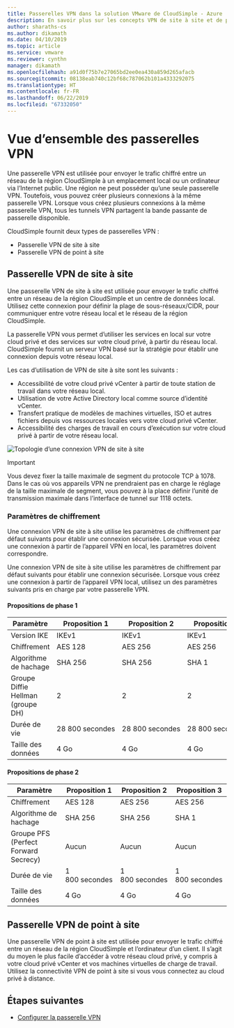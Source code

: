 ```yaml
---
title: Passerelles VPN dans la solution VMware de CloudSimple - Azure
description: En savoir plus sur les concepts VPN de site à site et de point à site CloudSimple
author: sharaths-cs
ms.author: dikamath
ms.date: 04/10/2019
ms.topic: article
ms.service: vmware
ms.reviewer: cynthn
manager: dikamath
ms.openlocfilehash: a91d0f75b7e27065bd2ee0ea430a859d265afacb
ms.sourcegitcommit: 08138eab740c12bf68c787062b101a4333292075
ms.translationtype: HT
ms.contentlocale: fr-FR
ms.lasthandoff: 06/22/2019
ms.locfileid: "67332050"
---
```

# <a name="vpn-gateways-overview"></a>Vue d’ensemble des passerelles VPN

Une passerelle VPN est utilisée pour envoyer le trafic chiffré entre un réseau de la région CloudSimple à un emplacement local ou un ordinateur via l’Internet public.  Une région ne peut posséder qu’une seule passerelle VPN. Toutefois, vous pouvez créer plusieurs connexions à la même passerelle VPN. Lorsque vous créez plusieurs connexions à la même passerelle VPN, tous les tunnels VPN partagent la bande passante de passerelle disponible.

CloudSimple fournit deux types de passerelles VPN :

* Passerelle VPN de site à site
* Passerelle VPN de point à site

## <a name="site-to-site-vpn-gateway"></a>Passerelle VPN de site à site

Une passerelle VPN de site à site est utilisée pour envoyer le trafic chiffré entre un réseau de la région CloudSimple et un centre de données local. Utilisez cette connexion pour définir la plage de sous-réseaux/CIDR, pour communiquer entre votre réseau local et le réseau de la région CloudSimple.

La passerelle VPN vous permet d’utiliser les services en local sur votre cloud privé et des services sur votre cloud privé, à partir du réseau local.  CloudSimple fournit un serveur VPN basé sur la stratégie pour établir une connexion depuis votre réseau local.

Les cas d’utilisation de VPN de site à site sont les suivants :

* Accessibilité de votre cloud privé vCenter à partir de toute station de travail dans votre réseau local.
* Utilisation de votre Active Directory local comme source d’identité vCenter.
* Transfert pratique de modèles de machines virtuelles, ISO et autres fichiers depuis vos ressources locales vers votre cloud privé vCenter.
* Accessibilité des charges de travail en cours d’exécution sur votre cloud privé à partir de votre réseau local.

![Topologie d’une connexion VPN de site à site](media/cloudsimple-site-to-site-vpn-connection.png)

> [!IMPORTANT]
> Vous devez fixer la taille maximale de segment du protocole TCP à 1078. Dans le cas où vos appareils VPN ne prendraient pas en charge le réglage de la taille maximale de segment, vous pouvez à la place définir l’unité de transmission maximale dans l’interface de tunnel sur 1118 octets. 

### <a name="cryptographic-parameters"></a>Paramètres de chiffrement

Une connexion VPN de site à site utilise les paramètres de chiffrement par défaut suivants pour établir une connexion sécurisée.  Lorsque vous créez une connexion à partir de l’appareil VPN en local, les paramètres doivent correspondre.

Une connexion VPN de site à site utilise les paramètres de chiffrement par défaut suivants pour établir une connexion sécurisée.  Lorsque vous créez une connexion à partir de l’appareil VPN local, utilisez un des paramètres suivants pris en charge par votre passerelle VPN.

#### <a name="phase-1-proposals"></a>Propositions de phase 1

| Paramètre | Proposition 1 | Proposition 2 | Proposition 3 |
|-----------|------------|------------|------------|
| Version IKE | IKEv1 | IKEv1 | IKEv1 |
| Chiffrement | AES 128 | AES 256 | AES 256 |
| Algorithme de hachage| SHA 256 | SHA 256 | SHA 1 |
| Groupe Diffie Hellman (groupe DH) | 2 | 2 | 2 |
| Durée de vie | 28 800 secondes | 28 800 secondes | 28 800 secondes |
| Taille des données | 4 Go | 4 Go | 4 Go |


#### <a name="phase-2-proposals"></a>Propositions de phase 2 

| Paramètre | Proposition 1 | Proposition 2 | Proposition 3 |
|-----------|------------|------------|------------|
| Chiffrement | AES 128 | AES 256 | AES 256 |
| Algorithme de hachage| SHA 256 | SHA 256 | SHA 1 |
| Groupe PFS (Perfect Forward Secrecy) | Aucun | Aucun | Aucun |
| Durée de vie | 1 800 secondes | 1 800 secondes | 1 800 secondes |
| Taille des données | 4 Go | 4 Go | 4 Go |

## <a name="point-to-site-vpn-gateway"></a>Passerelle VPN de point à site

Une passerelle VPN de point à site est utilisée pour envoyer le trafic chiffré entre un réseau de la région CloudSimple et l’ordinateur d’un client.  Il s’agit du moyen le plus facile d’accéder à votre réseau cloud privé, y compris à votre cloud privé vCenter et vos machines virtuelles de charge de travail.  Utilisez la connectivité VPN de point à site si vous vous connectez au cloud privé à distance.

## <a name="next-steps"></a>Étapes suivantes

* [Configurer la passerelle VPN](https://docs.azure.cloudsimple.com/vpn-gateway/)